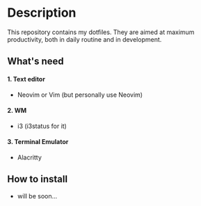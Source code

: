 # Description

This repository contains my dotfiles. They are aimed at maximum productivity, both in daily routine and in development.

## What's need 

#### 1. Text editor
 - Neovim or Vim (but personally use Neovim)

#### 2. WM
 - i3 (i3status for it)
#### 3. Terminal Emulator
 - Alacritty

## How to install 
- will be soon...

